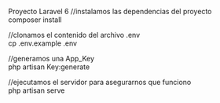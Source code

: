 Proyecto Laravel 6
//instalamos las dependencias del proyecto
<br>
composer install 

//clonamos el contenido del archivo .env <br>
cp .env.example .env

//generamos una App_Key  <br>
php artisan Key:generate

//ejecutamos el servidor para asegurarnos que funciono <br>
php artisan serve

